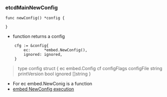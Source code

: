 ### etcdMainNewConfig

```
func newConfig() *config {

}
```

- function returns a config
```
	cfg := &config{
		ec:      *embed.NewConfig(),
		ignored: ignored,
	}
```

>type config struct {
	ec           embed.Config
	cf           configFlags
	configFile   string
	printVersion bool
	ignored      []string
}

- For ec embed.NewConig is a function
- [embed NewConfig execution](../sub_executions/embedNewConfig.md)
